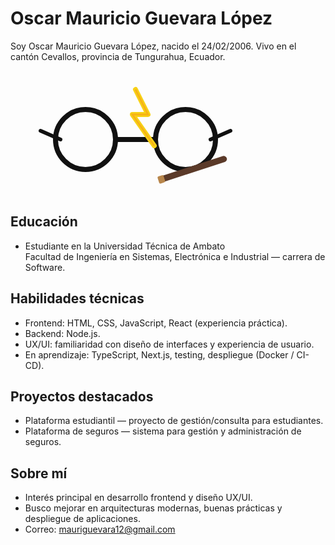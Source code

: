 # Oscar Mauricio Guevara López

Soy Oscar Mauricio Guevara López, nacido el 24/02/2006. Vivo en el cantón Cevallos, provincia de Tungurahua, Ecuador.


<svg xmlns="http://www.w3.org/2000/svg" viewBox="0 0 400 200" width="400" height="200">
  <!-- fondo transparente -->
  <rect width="100%" height="100%" fill="transparent"/>

  <!-- gafas -->
  <g stroke="#111111" stroke-width="8" stroke-linecap="round" fill="none">
    <circle cx="120" cy="110" r="48"/>
    <circle cx="280" cy="110" r="48"/>
    <line x1="168" y1="110" x2="232" y2="110"/>
    <line x1="80" y1="110" x2="48" y2="96" stroke-width="6"/>
    <line x1="320" y1="110" x2="352" y2="96" stroke-width="6"/>
  </g>

  <!-- rayo (scar) -->
  <path d="M200 30 L220 70 L195 70 L230 120" stroke="#f7d117" stroke-width="8" fill="none" stroke-linejoin="round" stroke-linecap="round"/>
  <path d="M200 30 L220 70 L195 70 L230 120" stroke="#f79e17" stroke-width="3" fill="none" opacity="0.6"/>

  <!-- varita (estilizada) -->
  <g transform="rotate(-18 300 160)">
    <rect x="240" y="150" width="110" height="10" rx="5" fill="#5b3a29"/>
    <rect x="235" y="149" width="10" height="12" rx="2" fill="#b8864b"/>
  </g>
</svg>

## Educación
- Estudiante en la Universidad Técnica de Ambato  
  Facultad de Ingeniería en Sistemas, Electrónica e Industrial — carrera de Software.

## Habilidades técnicas
- Frontend: HTML, CSS, JavaScript, React (experiencia práctica).  
- Backend: Node.js.  
- UX/UI: familiaridad con diseño de interfaces y experiencia de usuario.  
- En aprendizaje: TypeScript, Next.js, testing, despliegue (Docker / CI-CD).

## Proyectos destacados
- Plataforma estudiantil — proyecto de gestión/consulta para estudiantes.  
- Plataforma de seguros — sistema para gestión y administración de seguros.

## Sobre mí
- Interés principal en desarrollo frontend y diseño UX/UI.  
- Busco mejorar en arquitecturas modernas, buenas prácticas y despliegue de aplicaciones.
- Correo: mauriguevara12@gmail.com

